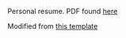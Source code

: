 Personal resume. PDF found [here](https://github.com/abarton51/Barton_Austin_T_Resume/blob/main/Barton_Austin_T_Resume_0121.pdf)

Modified from [this template](https://github.com/Aarif123456/modern-deedy)
